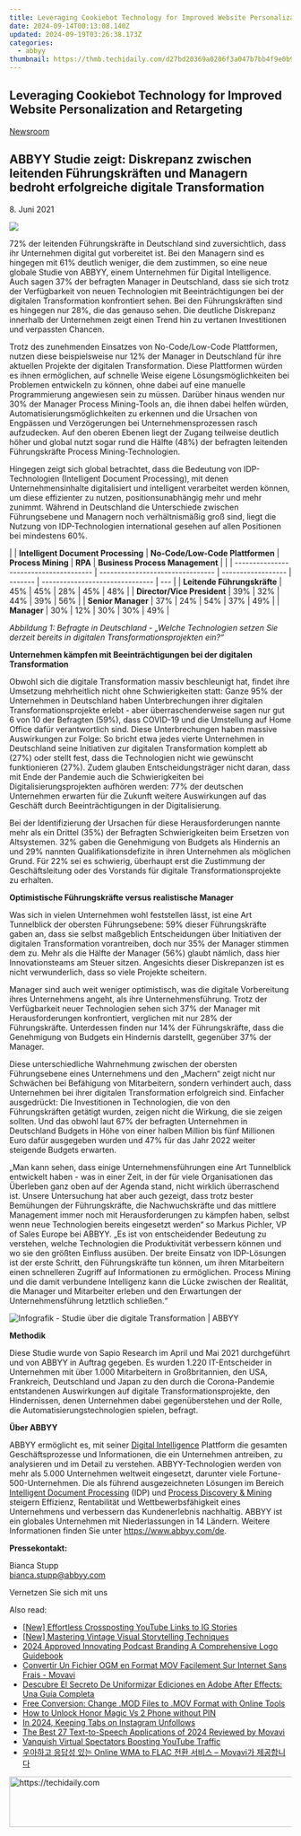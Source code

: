 ```yaml
---
title: Leveraging Cookiebot Technology for Improved Website Personalization and Retargeting
date: 2024-09-14T00:13:08.140Z
updated: 2024-09-19T03:26:38.173Z
categories:
  - abbyy
thumbnail: https://thmb.techidaily.com/d27bd20369a0206f3a047b7bb4f9e0b9ec6c2aca32544460f90baebbc95c9231.jpg
---
```


## Leveraging Cookiebot Technology for Improved Website Personalization and Retargeting

[Newsroom](https://tools.techidaily.com/abbyy/products/)

## ABBYY Studie zeigt: Diskrepanz zwischen leitenden Führungskräften und Managern bedroht erfolgreiche digitale Transformation

8\. Juni 2021

![](https://content.abbyy.com/-/media/project/abbyy/abbyy/branchtemplates/shutterstock_1272462163_1296-x-729.jpg?h=729&iar=0&w=1296)

72% der leitenden Führungskräfte in Deutschland sind zuversichtlich, dass ihr Unternehmen digital gut vorbereitet ist. Bei den Managern sind es hingegen mit 61% deutlich weniger, die dem zustimmen, so eine neue globale Studie von ABBYY, einem Unternehmen für Digital Intelligence. Auch sagen 37% der befragten Manager in Deutschland, dass sie sich trotz der Verfügbarkeit von neuen Technologien mit Beeinträchtigungen bei der digitalen Transformation konfrontiert sehen. Bei den Führungskräften sind es hingegen nur 28%, die das genauso sehen. Die deutliche Diskrepanz innerhalb der Unternehmen zeigt einen Trend hin zu vertanen Investitionen und verpassten Chancen.

Trotz des zunehmenden Einsatzes von No-Code/Low-Code Plattformen, nutzen diese beispielsweise nur 12% der Manager in Deutschland für ihre aktuellen Projekte der digitalen Transformation. Diese Plattformen würden es ihnen ermöglichen, auf schnelle Weise eigene Lösungsmöglichkeiten bei Problemen entwickeln zu können, ohne dabei auf eine manuelle Programmierung angewiesen sein zu müssen. Darüber hinaus wenden nur 30% der Manager Process Mining-Tools an, die ihnen dabei helfen würden, Automatisierungsmöglichkeiten zu erkennen und die Ursachen von Engpässen und Verzögerungen bei Unternehmensprozessen rasch aufzudecken. Auf den oberen Ebenen liegt der Zugang teilweise deutlich höher und global nutzt sogar rund die Hälfte (48%) der befragten leitenden Führungskräfte Process Mining-Technologien.

Hingegen zeigt sich global betrachtet, dass die Bedeutung von IDP-Technologien (Intelligent Document Processing), mit denen Unternehmensinhalte digitalisiert und intelligent verarbeitet werden können, um diese effizienter zu nutzen, positionsunabhängig mehr und mehr zunimmt. Während in Deutschland die Unterschiede zwischen Führungsebene und Managern noch verhältnismäßig groß sind, liegt die Nutzung von IDP-Technologien international gesehen auf allen Positionen bei mindestens 60%.

| |  **Intelligent Document Processing** | **No-Code/Low-Code Plattformen** | **Process Mining** | **RPA** | **Business Process Management** |     |
| -------------------------------------- | -------------------------------- | ------------------ | ------- | ------------------------------- | --- |
| **Leitende Führungskräfte**            | 45%                              | 45%                | 28%     | 45%                             | 48% |
| **Director/Vice President**            | 39%                              | 32%                | 44%     | 39%                             | 56% |
| **Senior Manager**                     | 37%                              | 24%                | 54%     | 37%                             | 49% |
| **Manager**                            | 30%                              | 12%                | 30%     | 30%                             | 49% |

_Abbildung 1: Befragte in Deutschland - „Welche Technologien setzen Sie derzeit bereits in digitalen Transformationsprojekten ein?“_

**Unternehmen kämpfen mit Beeinträchtigungen bei der digitalen Transformation**

Obwohl sich die digitale Transformation massiv beschleunigt hat, findet ihre Umsetzung mehrheitlich nicht ohne Schwierigkeiten statt: Ganze 95% der Unternehmen in Deutschland haben Unterbrechungen ihrer digitalen Transformationsprojekte erlebt - aber überraschenderweise sagen nur gut 6 von 10 der Befragten (59%), dass COVID-19 und die Umstellung auf Home Office dafür verantwortlich sind. Diese Unterbrechungen haben massive Auswirkungen zur Folge: So bricht etwa jedes vierte Unternehmen in Deutschland seine Initiativen zur digitalen Transformation komplett ab (27%) oder stellt fest, dass die Technologien nicht wie gewünscht funktionieren (27%). Zudem glauben Entscheidungsträger nicht daran, dass mit Ende der Pandemie auch die Schwierigkeiten bei Digitalisierungsprojekten aufhören werden: 77% der deutschen Unternehmen erwarten für die Zukunft weitere Auswirkungen auf das Geschäft durch Beeinträchtigungen in der Digitalisierung.

Bei der Identifizierung der Ursachen für diese Herausforderungen nannte mehr als ein Drittel (35%) der Befragten Schwierigkeiten beim Ersetzen von Altsystemen. 32% gaben die Genehmigung von Budgets als Hindernis an und 29% nannten Qualifikationsdefizite in ihren Unternehmen als möglichen Grund. Für 22% sei es schwierig, überhaupt erst die Zustimmung der Geschäftsleitung oder des Vorstands für digitale Transformationsprojekte zu erhalten.

**Optimistische Führungskräfte versus realistische Manager**

Was sich in vielen Unternehmen wohl feststellen lässt, ist eine Art Tunnelblick der obersten Führungsebene: 59% dieser Führungskräfte gaben an, dass sie selbst maßgeblich Entscheidungen über Initiativen der digitalen Transformation vorantreiben, doch nur 35% der Manager stimmen dem zu. Mehr als die Hälfte der Manager (56%) glaubt nämlich, dass hier Innovationsteams am Steuer sitzen. Angesichts dieser Diskrepanzen ist es nicht verwunderlich, dass so viele Projekte scheitern.

Manager sind auch weit weniger optimistisch, was die digitale Vorbereitung ihres Unternehmens angeht, als ihre Unternehmensführung. Trotz der Verfügbarkeit neuer Technologien sehen sich 37% der Manager mit Herausforderungen konfrontiert, verglichen mit nur 28% der Führungskräfte. Unterdessen finden nur 14% der Führungskräfte, dass die Genehmigung von Budgets ein Hindernis darstellt, gegenüber 37% der Manager.

Diese unterschiedliche Wahrnehmung zwischen der obersten Führungsebene eines Unternehmens und den „Machern“ zeigt nicht nur Schwächen bei Befähigung von Mitarbeitern, sondern verhindert auch, dass Unternehmen bei ihrer digitalen Transformation erfolgreich sind. Einfacher ausgedrückt: Die Investitionen in Technologien, die von den Führungskräften getätigt wurden, zeigen nicht die Wirkung, die sie zeigen sollten. Und das obwohl laut 67% der befragten Unternehmen in Deutschland Budgets in Höhe von einer halben Million bis fünf Millionen Euro dafür ausgegeben wurden und 47% für das Jahr 2022 weiter steigende Budgets erwarten.

„Man kann sehen, dass einige Unternehmensführungen eine Art Tunnelblick entwickelt haben - was in einer Zeit, in der für viele Organisationen das Überleben ganz oben auf der Agenda stand, nicht wirklich überraschend ist. Unsere Untersuchung hat aber auch gezeigt, dass trotz bester Bemühungen der Führungskräfte, die Nachwuchskräfte und das mittlere Management immer noch mit Herausforderungen zu kämpfen haben, selbst wenn neue Technologien bereits eingesetzt werden“ so Markus Pichler, VP of Sales Europe bei ABBYY. „Es ist von entscheidender Bedeutung zu verstehen, welche Technologien die Produktivität verbessern können und wo sie den größten Einfluss ausüben. Der breite Einsatz von IDP-Lösungen ist der erste Schritt, den Führungskräfte tun können, um ihren Mitarbeitern einen schnelleren Zugriff auf Informationen zu ermöglichen. Process Mining und die damit verbundene Intelligenz kann die Lücke zwischen der Realität, die Manager und Mitarbeiter erleben und den Erwartungen der Unternehmensführung letztlich schließen.“

![Infografik - Studie über die digitale Transformation | ABBYY](https://static1.abbyy.com/abbyycommedia/33195/infographics-outlook-on-digital-transformation-de.jpg)

**Methodik**

Diese Studie wurde von Sapio Research im April und Mai 2021 durchgeführt und von ABBYY in Auftrag gegeben. Es wurden 1.220 IT-Entscheider in Unternehmen mit über 1.000 Mitarbeitern in Großbritannien, den USA, Frankreich, Deutschland und Japan zu den durch die Corona-Pandemie entstandenen Auswirkungen auf digitale Transformationsprojekte, den Hindernissen, denen Unternehmen dabei gegenüberstehen und der Rolle, die Automatisierungstechnologien spielen, befragt.

**Über ABBYY**

ABBYY ermöglicht es, mit seiner [Digital Intelligence](https://tools.techidaily.com/abbyy/products/) Plattform die gesamten Geschäftsprozesse und Informationen, die ein Unternehmen antreiben, zu analysieren und im Detail zu verstehen. ABBYY-Technologien werden von mehr als 5.000 Unternehmen weltweit eingesetzt, darunter viele Fortune-500-Unternehmen. Die als führend ausgezeichneten Lösungen im Bereich [Intelligent Document Processing](https://tools.techidaily.com/abbyy/products/) (IDP) und [Process Discovery & Mining](https://tools.techidaily.com/abbyy/products/) steigern Effizienz, Rentabilität und Wettbewerbsfähigkeit eines Unternehmens und verbessern das Kundenerlebnis nachhaltig. ABBYY ist ein globales Unternehmen mit Niederlassungen in 14 Ländern. Weitere Informationen finden Sie unter <https://www.abbyy.com/de>.

**Pressekontakt:**

Bianca Stupp  
[bianca.stupp@abbyy.com](https://tools.techidaily.com/abbyy/products/)

Vernetzen Sie sich mit uns

<ins class="adsbygoogle"
     style="display:block"
     data-ad-format="autorelaxed"
     data-ad-client="ca-pub-7571918770474297"
     data-ad-slot="1223367746"></ins>

<ins class="adsbygoogle"
     style="display:block"
     data-ad-client="ca-pub-7571918770474297"
     data-ad-slot="8358498916"
     data-ad-format="auto"
     data-full-width-responsive="true"></ins>

<span class="atpl-alsoreadstyle">Also read:</span>
<div><ul>
<li><a href="https://instagram-video-recordings.techidaily.com/new-effortless-crossposting-youtube-links-to-ig-stories/"><u>[New] Effortless Crossposting YouTube Links to IG Stories</u></a></li>
<li><a href="https://youtube-tips.techidaily.com/astering-vintage-visual-storytelling-techniques/"><u>[New] Mastering Vintage Visual Storytelling Techniques</u></a></li>
<li><a href="https://some-techniques.techidaily.com/2024-approved-innovating-podcast-branding-a-comprehensive-logo-guidebook/"><u>2024 Approved Innovating Podcast Branding A Comprehensive Logo Guidebook</u></a></li>
<li><a href="https://solve-manuals.techidaily.com/convertir-un-fichier-ogm-en-format-mov-facilement-sur-internet-sans-frais-movavi/"><u>Convertir Un Fichier OGM en Format MOV Facilement Sur Internet Sans Frais - Movavi</u></a></li>
<li><a href="https://solve-manuals.techidaily.com/descubre-el-secreto-de-uniformizar-ediciones-en-adobe-after-effects-una-guia-completa/"><u>Descubre El Secreto De Uniformizar Ediciones en Adobe After Effects: Una Guía Completa</u></a></li>
<li><a href="https://solve-manuals.techidaily.com/free-conversion-change-mod-files-to-mov-format-with-online-tools/"><u>Free Conversion: Change .MOD Files to .MOV Format with Online Tools</u></a></li>
<li><a href="https://unlock-android.techidaily.com/how-to-unlock-honor-magic-vs-2-phone-without-pin-by-drfone-android/"><u>How to Unlock Honor Magic Vs 2 Phone without PIN</u></a></li>
<li><a href="https://instagram-clips.techidaily.com/in-2024-keeping-tabs-on-instagram-unfollows/"><u>In 2024, Keeping Tabs on Instagram Unfollows</u></a></li>
<li><a href="https://solve-manuals.techidaily.com/the-best-27-text-to-speech-applications-of-2024-reviewed-by-movavi/"><u>The Best 27 Text-to-Speech Applications of 2024 Reviewed by Movavi</u></a></li>
<li><a href="https://youtube-docs.techidaily.com/ish-virtual-spectators-boosting-youtube-traffic/"><u>Vanquish Virtual Spectators Boosting YouTube Traffic</u></a></li>
<li><a href="https://solve-manuals.techidaily.com/online-wma-to-flac-movavi/"><u>우아하고 응답성 있는 Online WMA to FLAC 전환 서비스 – Movavi가 제공합니다</u></a></li>
</ul></div>

<!-- affiliate ads begin -->
<a href="https://unicoeye.pxf.io/c/5597632/2134248/18498" target="_top" id="2134248">
  <img src="//a.impactradius-go.com/display-ad/18498-2134248" border="0" alt="https://techidaily.com" width="728" height="90"/>
</a>
<img height="0" width="0" src="https://unicoeye.pxf.io/i/5597632/2134248/18498" style="position:absolute;visibility:hidden;" border="0" />
<!-- affiliate ads end -->

